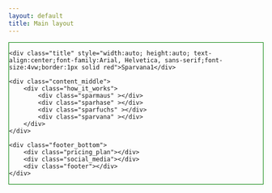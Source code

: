 ```yaml
---
layout: default
title: Main layout
---
```

<!--<img src="/assets/images/large_1.png" alt="" style="border:1px solid red; max-width:100%;height:auto;"> -->
<div class="grid-container" style="width:auto; border:1px solid green">

	<div class="title" style="width:auto; height:auto; text-align:center;font-family:Arial, Helvetica, sans-serif;font-size:4vw;border:1px solid red">Sparvana1</div> 
	
<!-- 	<div class="header_top" style="background-image: url('/assets/images/large_1.png');background-repeat: no-repeat;text-align:center;height:550px;max-width:100%;">
		
		
		<div class="mailing_list" style="padding-top: 50px;">
			<form method="post" name="MyForm">
			<input type="text" name="name" id="name" />
			<input type="submit" name="send" id="send" value="send" />
			</form>
		</div>
	
	</div> -->

	<div class="content_middle">
		<div class="how_it_works">
			<div class="sparmaus" ></div> 
			<div class="sparhase" ></div>
			<div class="sparfuchs" ></div>
			<div class="sparvana" ></div>
		</div>
	</div>

	<div class="footer_bottom">
		<div class="pricing_plan"></div>
		<div class="social_media"></div>
		<div class="footer"></div>
	</div>
</div>

<!-- The core Firebase JS SDK is always required and must be listed first -->
<script src="https://www.gstatic.com/firebasejs/7.14.2/firebase-app.js"></script>

<!-- TODO: Add SDKs for Firebase products that you want to use
     https://firebase.google.com/docs/web/setup#available-libraries -->
<script src="https://www.gstatic.com/firebasejs/7.14.2/firebase-analytics.js"></script>
<script src="https://www.gstatic.com/firebasejs/7.14.2/firebase-firestore.js"></script>

<script>
  // Your web app's Firebase configuration
  var firebaseConfig = {
    apiKey: "AIzaSyDLKgD71AO7O9s7xGLQLYjJYlqJWiRf4yU",
    authDomain: "sparvana-firebase.firebaseapp.com",
    databaseURL: "https://sparvana-firebase.firebaseio.com",
    projectId: "sparvana-firebase",
    storageBucket: "sparvana-firebase.appspot.com",
    messagingSenderId: "1049047251963",
    appId: "1:1049047251963:web:982fcbb0c34bb3b6dde95e",
    measurementId: "G-FQDXJT12JN"
  };
  // Initialize Firebase
  firebase.initializeApp(firebaseConfig);
  firebase.analytics();
</script>
  

